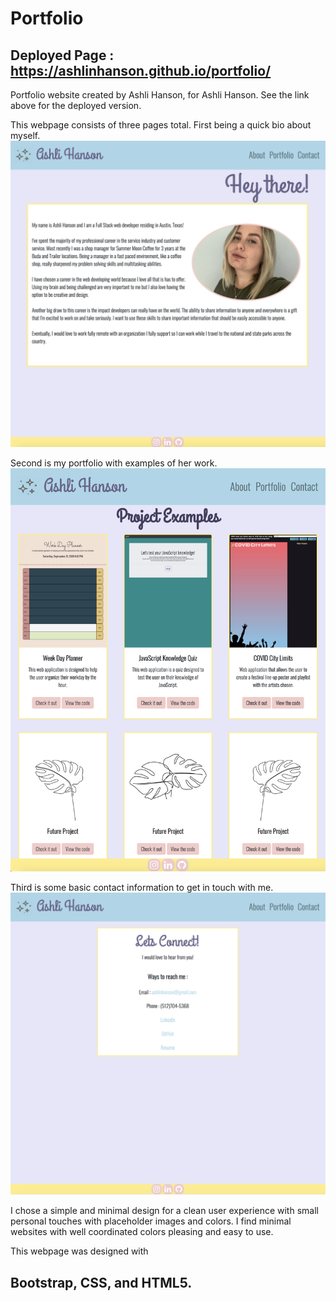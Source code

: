 # Portfolio

## Deployed Page : https://ashlinhanson.github.io/portfolio/


Portfolio website created by Ashli Hanson, for Ashli Hanson. See the link above for the deployed version. 

This webpage consists of three pages total.
First being a quick bio about myself.
![aboutme](assets/Media/readme-shots/about.png)

Second is my portfolio with examples of her work.
![portfolio](assets/Media/readme-shots/portfolio.png)

Third is some basic contact information to get in touch with me.
![contact](assets/Media/readme-shots/contact.png)

I chose a simple and minimal design for a clean user experience with small personal touches with placeholder images and colors. I find minimal websites with well coordinated colors pleasing and easy to use.  

This webpage was designed with 
## Bootstrap, CSS, and HTML5.

